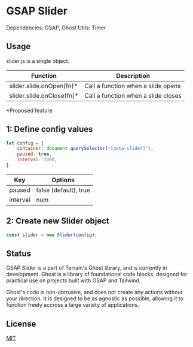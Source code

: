 # GSAP Slider

Dependencies: GSAP, Ghost Utils: Timer

## Usage

slider.js is a single object. 

Function | Description
------------ | -------------
slider.slide.onOpen(fn)* | Call a function when a slide opens
slider.slide.onClose(fn)* | Call a function when a slide closes

*Proposed feature


## 1: Define config values

```javascript
let config = {
    container: document.querySelector("[data-slider]"),
    paused: true,
    interval: 1000,
}
```

Key | Options
------------ | -------------
paused | false (default), true
interval | num

## 2: Create new Slider object

```javascript
const slider = new Slider(config);
```

## Status
GSAP Slider is a part of Terrain's Ghost library, and is currently in development. Ghost is a library of foundational code blocks, designed for practical use on projects built with GSAP and Tailwind. 

Ghost's code is non-obtrusive, and does not create any actions without your direction. It is designed to be as agnostic as possible, allowing it to function freely accross a large variety of applications.

## License
[MIT](https://choosealicense.com/licenses/mit/)